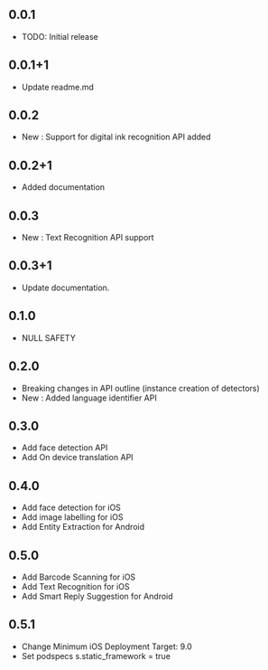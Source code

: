 ## 0.0.1

* TODO: Initial release

## 0.0.1+1

* Update readme.md

## 0.0.2

* New : Support for digital ink recognition API added

## 0.0.2+1

* Added documentation

## 0.0.3

* New : Text Recognition API support

## 0.0.3+1

* Update documentation.

## 0.1.0

* NULL SAFETY

## 0.2.0

* Breaking changes in API outline (instance creation of detectors)
* New : Added language identifier API

## 0.3.0

* Add face detection API
* Add On device translation API

## 0.4.0

* Add face detection for iOS
* Add image labelling for iOS
* Add Entity Extraction for Android

## 0.5.0

* Add Barcode Scanning for iOS
* Add Text Recognition for iOS
* Add Smart Reply Suggestion for Android

## 0.5.1

* Change Minimum iOS Deployment Target: 9.0
* Set podspecs s.static_framework = true
